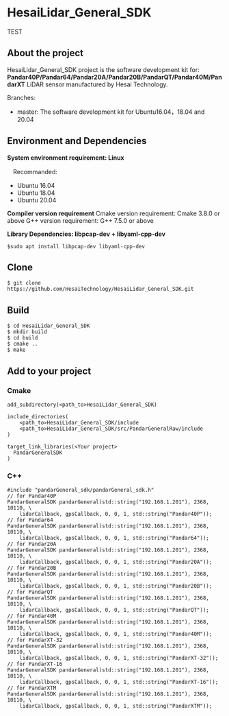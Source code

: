 # HesaiLidar_General_SDK
TEST

## About the project
HesaiLidar_General_SDK project is the software development kit for:
**Pandar40P/Pandar64/Pandar20A/Pandar20B/PandarQT/Pandar40M/PandarXT**
LiDAR sensor manufactured by Hesai Technology.

Branches:
-   master:  The software development kit for Ubuntu16.04，18.04 and 20.04

## Environment and Dependencies
**System environment requirement: Linux**

　Recommanded:
- Ubuntu 16.04
- Ubuntu 18.04
- Ubuntu 20.04

**Compiler version requirement**
 Cmake version requirement: Cmake 3.8.0 or above
 G++ version requirement: G++ 7.5.0 or above

**Library Dependencies: libpcap-dev + libyaml-cpp-dev**
```
$sudo apt install libpcap-dev libyaml-cpp-dev
```
## Clone
```
$ git clone https://github.com/HesaiTechnology/HesaiLidar_General_SDK.git
```
## Build
```
$ cd HesaiLidar_General_SDK
$ mkdir build
$ cd build
$ cmake ..
$ make
```
## Add to your project
### Cmake
```
add_subdirectory(<path_to>HesaiLidar_General_SDK)

include_directories(
	<path_to>HesaiLidar_General_SDK/include
	<path_to>HesaiLidar_General_SDK/src/PandarGeneralRaw/include
)

target_link_libraries(<Your project>
  PandarGeneralSDK
)
```
### C++
```
#include "pandarGeneral_sdk/pandarGeneral_sdk.h"
// for Pandar40P
PandarGeneralSDK pandarGeneral(std::string("192.168.1.201"), 2368, 10110, \
    lidarCallback, gpsCallback, 0, 0, 1, std::string("Pandar40P"));
// for Pandar64
PandarGeneralSDK pandarGeneral(std::string("192.168.1.201"), 2368, 10110, \
    lidarCallback, gpsCallback, 0, 0, 1, std::string("Pandar64"));
// for Pandar20A
PandarGeneralSDK pandarGeneral(std::string("192.168.1.201"), 2368, 10110, \
    lidarCallback, gpsCallback, 0, 0, 1, std::string("Pandar20A"));
// for Pandar20B
PandarGeneralSDK pandarGeneral(std::string("192.168.1.201"), 2368, 10110, \
    lidarCallback, gpsCallback, 0, 0, 1, std::string("Pandar20B"));
// for PandarQT
PandarGeneralSDK pandarGeneral(std::string("192.168.1.201"), 2368, 10110, \
    lidarCallback, gpsCallback, 0, 0, 1, std::string("PandarQT"));
// for Pandar40M
PandarGeneralSDK pandarGeneral(std::string("192.168.1.201"), 2368, 10110, \
    lidarCallback, gpsCallback, 0, 0, 1, std::string("Pandar40M"));
// for PandarXT-32
PandarGeneralSDK pandarGeneral(std::string("192.168.1.201"), 2368, 10110, \
    lidarCallback, gpsCallback, 0, 0, 1, std::string("PandarXT-32"));
// for PandarXT-16
PandarGeneralSDK pandarGeneral(std::string("192.168.1.201"), 2368, 10110, \
    lidarCallback, gpsCallback, 0, 0, 1, std::string("PandarXT-16"));
// for PandarXTM
PandarGeneralSDK pandarGeneral(std::string("192.168.1.201"), 2368, 10110, \
    lidarCallback, gpsCallback, 0, 0, 1, std::string("PandarXTM"));
```
